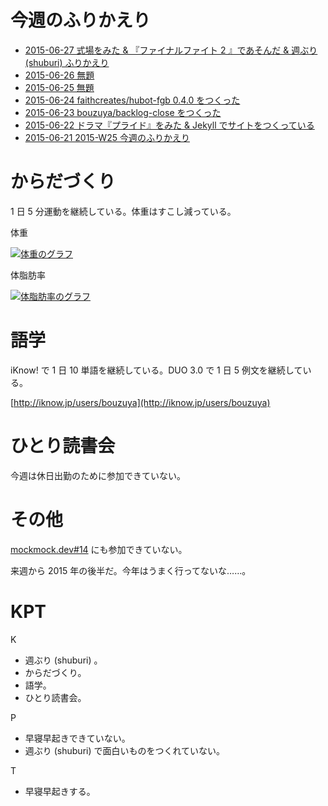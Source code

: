 # 今週のふりかえり

- [2015-06-27 式場をみた & 『ファイナルファイト 2 』であそんだ & 週ぶり (shuburi) ふりかえり][2015-06-27]
- [2015-06-26 無題][2015-06-26]
- [2015-06-25 無題][2015-06-25]
- [2015-06-24 faithcreates/hubot-fgb 0.4.0 をつくった][2015-06-24]
- [2015-06-23 bouzuya/backlog-close をつくった][2015-06-23]
- [2015-06-22 ドラマ『プライド』をみた & Jekyll でサイトをつくっている][2015-06-22]
- [2015-06-21 2015-W25 今週のふりかえり][2015-06-21]

# からだづくり

1 日 5 分運動を継続している。体重はすこし減っている。

体重

[![体重のグラフ][graph-weight-img]][graph-weight-url]

体脂肪率

[![体脂肪率のグラフ][graph-percent-img]][graph-percent-url]

# 語学

iKnow! で 1 日 10 単語を継続している。DUO 3.0 で 1 日 5 例文を継続している。

[http://iknow.jp/users/bouzuya](http://iknow.jp/users/bouzuya)

# ひとり読書会

今週は休日出勤のために参加できていない。

# その他

[mockmock.dev#14](http://mockmock.connpass.com/event/16720/) にも参加できていない。

来週から 2015 年の後半だ。今年はうまく行ってないな……。

# KPT

K

- 週ぶり (shuburi) 。
- からだづくり。
- 語学。
- ひとり読書会。

P

- 早寝早起きできていない。
- 週ぶり (shuburi) で面白いものをつくれていない。

T

- 早寝早起きする。

[2015-06-27]: http://blog.bouzuya.net/2015/06/27/
[2015-06-26]: http://blog.bouzuya.net/2015/06/26/
[2015-06-25]: http://blog.bouzuya.net/2015/06/25/
[2015-06-24]: http://blog.bouzuya.net/2015/06/24/
[2015-06-23]: http://blog.bouzuya.net/2015/06/23/
[2015-06-22]: http://blog.bouzuya.net/2015/06/22/
[2015-06-21]: http://blog.bouzuya.net/2015/06/21/
[graph-percent-img]: http://graph.hatena.ne.jp/bouzuya/graph?graphname=percent&startdate=2015-01-01&enddate=2015-06-28
[graph-percent-url]: http://graph.hatena.ne.jp/bouzuya/percent/?startdate=2015-01-01&enddate=2015-06-28
[graph-weight-img]: http://graph.hatena.ne.jp/bouzuya/graph?graphname=weight&startdate=2015-01-01&enddate=2015-06-28
[graph-weight-url]: http://graph.hatena.ne.jp/bouzuya/weight/?startdate=2015-01-01&enddate=2015-06-28
[shuburi]: http://shuburi.org
